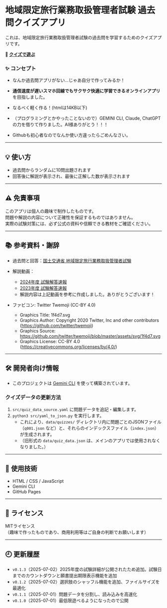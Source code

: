 # 地域限定旅行業務取扱管理者試験 過去問クイズアプリ

これは、地域限定旅行業務取扱管理者試験の過去問を学習するためのクイズアプリです。

**📗 [クイズで遊ぶ](https://masami-property.github.io/quiz-prep/)**

### ✨ コンセプト

- なんか過去問アプリがない...じゃあ自分で作ってみるか！
- **通信速度が遅いスマホ回線でもサクサク快適に学習できるオンラインアプリ**を目指しました。
- なるべく軽く作る！(htmlは14KB以下)

- （プログラミングとかやったことないので）GEMINI CLI, Claude, ChatGPTの力を借りて作りました。AI様ありがとう！！！
- Githubも初心者なのでなんか使い方違ったらごめんなさい。

---

## 💡 使い方

- 過去問からランダムに10問出題されます
- 回答後に解説が表示され、最後に正解した数が表示されます

---

## ⚠️ 免責事項

このアプリは個人の趣味で制作したものです。  
問題や解説の内容について正確性を保証するものではありません。  
実際の試験対策には、必ず公式の資料や信頼できる教材をご確認ください。

---

## 📚 参考資料・謝辞

- 過去問と回答：[国土交通省 地域限定旅行業務取扱管理者試験](https://www.mlit.go.jp/kankocho/seisaku_seido/ryokogyoho/chiikigenteikanrisha.html)
- 解説動画：
  - [2024年度 試験解答速報](https://www.youtube.com/watch?v=SUa1vA8uxuA)
  - [2023年度 試験解答速報](https://www.youtube.com/watch?v=EMI9tlrnMhs)
  - 解説内容は上記動画を参考に作成しました。ありがとうございます！

- ファビコン: Twitter Twemoji (CC-BY 4.0)
  - Graphics Title: 1f4d7.svg
  - Graphics Author: Copyright 2020 Twitter, Inc and other contributors (https://github.com/twitter/twemoji)
  - Graphics Source: https://github.com/twitter/twemoji/blob/master/assets/svg/1f4d7.svg
  - Graphics License: CC-BY 4.0 (https://creativecommons.org/licenses/by/4.0/)

---

## 🛠 開発者向け情報

- このプロジェクトは [Gemini CLI](https://gemini-docs.dev/) を使って構築されています。

### クイズデータの更新方法

1. `src/quiz_data_source.yaml` に問題データを追記・編集します。
2. `python3 src/yaml_to_json.py` を実行します。
   - これにより、`data/quizzes/` ディレクトリ内に問題ごとのJSONファイル（`q001.json` など）と、それらのインデックスファイル（`index.json`）が生成されます。
   - （旧形式の `data/quiz_data.json` は、メインのアプリでは使用されなくなりました。）

<!-- ### デバッグ画面

開発者向けデバッグ画面（非公開推奨）
[デバッグ画面（開発者向け）](https://masami-property.github.io/quiz-prep/dev.html) -->

---

## 🧱 使用技術

- HTML / CSS / JavaScript
- Gemini CLI
- GitHub Pages

---

## 📄 ライセンス

MITライセンス  
（趣味で作ったものであり、商用利用等はご自身の判断でお願いします）

---

## 🕘 更新履歴

- `v0.1.3`（2025-07-02）2025年度の試験詳細が公開されたため追加。試験日までのカウントダウンと願書提出期限表示機能を追加
- `v0.1.2`（2025-07-02）選択肢のシャッフル機能を追加、ファイルサイズを最適化
- `v0.1.1`（2025-07-01）問題データを分割し、読み込みを高速化
- `v0.1.0`（2025-07-01）最低限遊べるようになったので公開

